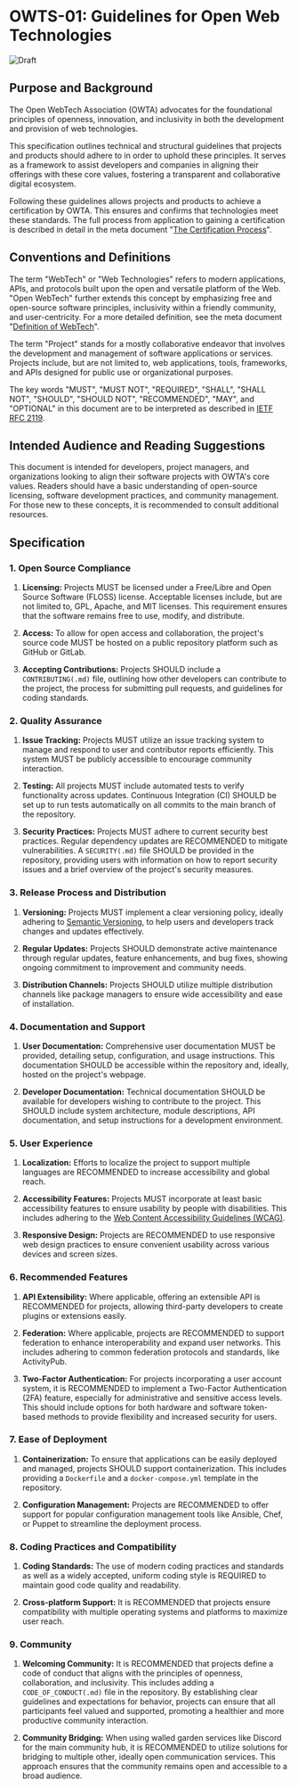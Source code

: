 # OWTS-01: Guidelines for Open Web Technologies

![Draft](https://img.shields.io/badge/status-draft-yellow.svg)

## Purpose and Background

The Open WebTech Association (OWTA) advocates for the foundational principles of openness, innovation, and inclusivity in both the development and provision of web technologies.

This specification outlines technical and structural guidelines that projects and products should adhere to in order to uphold these principles. It serves as a framework to assist developers and companies in aligning their offerings with these core values, fostering a transparent and collaborative digital ecosystem.

Following these guidelines allows projects and products to achieve a certification by OWTA. This ensures and confirms that technologies meet these standards. The full process from application to gaining a certification is described in detail in the meta document "[The Certification Process](/meta/certification.md)".

## Conventions and Definitions

The term "WebTech" or "Web Technologies" refers to modern applications, APIs, and protocols built upon the open and versatile platform of the Web. "Open WebTech" further extends this concept by emphasizing free and open-source software principles, inclusivity within a friendly community, and user-centricity. For a more detailed definition, see the meta document "[Definition of WebTech](/meta/webtech-definition.md)".

The term "Project" stands for a mostly collaborative endeavor that involves the development and management of software applications or services. Projects include, but are not limited to, web applications, tools, frameworks, and APIs designed for public use or organizational purposes.

The key words "MUST", "MUST NOT", "REQUIRED", "SHALL", "SHALL NOT", "SHOULD", "SHOULD NOT", "RECOMMENDED", "MAY", and "OPTIONAL" in this document are to be interpreted as described in [IETF RFC 2119](https://datatracker.ietf.org/doc/html/rfc2119).

## Intended Audience and Reading Suggestions

This document is intended for developers, project managers, and organizations looking to align their software projects with OWTA's core values. Readers should have a basic understanding of open-source licensing, software development practices, and community management. For those new to these concepts, it is recommended to consult additional resources.

## Specification

### 1. Open Source Compliance

1. **Licensing:** Projects MUST be licensed under a Free/Libre and Open Source Software (FLOSS) license. Acceptable licenses include, but are not limited to, GPL, Apache, and MIT licenses. This requirement ensures that the software remains free to use, modify, and distribute.

2. **Access:** To allow for open access and collaboration, the project's source code MUST be hosted on a public repository platform such as GitHub or GitLab.

3. **Accepting Contributions:** Projects SHOULD include a `CONTRIBUTING(.md)` file, outlining how other developers can contribute to the project, the process for submitting pull requests, and guidelines for coding standards.

### 2. Quality Assurance

1. **Issue Tracking:** Projects MUST utilize an issue tracking system to manage and respond to user and contributor reports efficiently. This system MUST be publicly accessible to encourage community interaction.

2. **Testing:** All projects MUST include automated tests to verify functionality across updates. Continuous Integration (CI) SHOULD be set up to run tests automatically on all commits to the main branch of the repository.

3. **Security Practices:** Projects MUST adhere to current security best practices. Regular dependency updates are RECOMMENDED to mitigate vulnerabilities. A `SECURITY(.md)` file SHOULD be provided in the repository, providing users with information on how to report security issues and a brief overview of the project's security measures.

### 3. Release Process and Distribution

1. **Versioning:** Projects MUST implement a clear versioning policy, ideally adhering to [Semantic Versioning](https://semver.org/), to help users and developers track changes and updates effectively.

2. **Regular Updates:** Projects SHOULD demonstrate active maintenance through regular updates, feature enhancements, and bug fixes, showing ongoing commitment to improvement and community needs.

3. **Distribution Channels:** Projects SHOULD utilize multiple distribution channels like package managers to ensure wide accessibility and ease of installation.

### 4. Documentation and Support

1. **User Documentation:** Comprehensive user documentation MUST be provided, detailing setup, configuration, and usage instructions. This documentation SHOULD be accessible within the repository and, ideally, hosted on the project's webpage.

2. **Developer Documentation:** Technical documentation SHOULD be available for developers wishing to contribute to the project. This SHOULD include system architecture, module descriptions, API documentation, and setup instructions for a development environment.

### 5. User Experience

1. **Localization:** Efforts to localize the project to support multiple languages are RECOMMENDED to increase accessibility and global reach.

2. **Accessibility Features:** Projects MUST incorporate at least basic accessibility features to ensure usability by people with disabilities. This includes adhering to the [Web Content Accessibility Guidelines (WCAG)](https://www.w3.org/WAI/standards-guidelines/wcag/).

3. **Responsive Design:** Projects are RECOMMENDED to use responsive web design practices to ensure convenient usability across various devices and screen sizes.

### 6. Recommended Features

1. **API Extensibility:** Where applicable, offering an extensible API is RECOMMENDED for projects, allowing third-party developers to create plugins or extensions easily.

2. **Federation:** Where applicable, projects are RECOMMENDED to support federation to enhance interoperability and expand user networks. This includes adhering to common federation protocols and standards, like ActivityPub.

3. **Two-Factor Authentication:** For projects incorporating a user account system, it is RECOMMENDED to implement a Two-Factor Authentication (2FA) feature, especially for administrative and sensitive access levels. This should include options for both hardware and software token-based methods to provide flexibility and increased security for users.

### 7. Ease of Deployment

1. **Containerization:** To ensure that applications can be easily deployed and managed, projects SHOULD support containerization. This includes providing a `Dockerfile` and a `docker-compose.yml` template in the repository.

2. **Configuration Management:** Projects are RECOMMENDED to offer support for popular configuration management tools like Ansible, Chef, or Puppet to streamline the deployment process.

### 8. Coding Practices and Compatibility

1. **Coding Standards:** The use of modern coding practices and standards as well as a widely accepted, uniform coding style is REQUIRED to maintain good code quality and readability.

2. **Cross-platform Support:** It is RECOMMENDED that projects ensure compatibility with multiple operating systems and platforms to maximize user reach.

### 9. Community

1. **Welcoming Community:** It is RECOMMENDED that projects define a code of conduct that aligns with the principles of openness, collaboration, and inclusivity. This includes adding a `CODE_OF_CONDUCT(.md)` file in the repository. By establishing clear guidelines and expectations for behavior, projects can ensure that all participants feel valued and supported, promoting a healthier and more productive community interaction.

2. **Community Bridging:** When using walled garden services like Discord for the main community hub, it is RECOMMENDED to utilize solutions for bridging to multiple other, ideally open communication services. This approach ensures that the community remains open and accessible to a broad audience.
